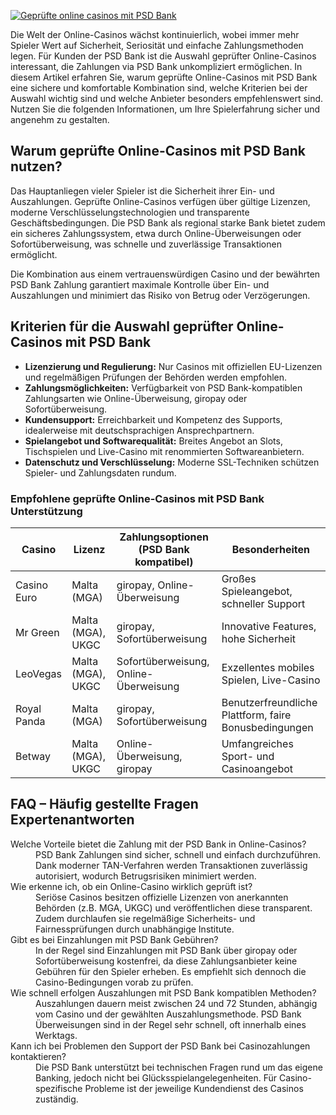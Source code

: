 [![Geprüfte online casinos mit PSD Bank](https://123-caf.pages.dev/gitsignup.png)](https://vrmoo.ru/Bt82HjjY)

<p>Die Welt der Online-Casinos wächst kontinuierlich, wobei immer mehr Spieler Wert auf Sicherheit, Seriosität und einfache Zahlungsmethoden legen. Für Kunden der PSD Bank ist die Auswahl geprüfter Online-Casinos interessant, die Zahlungen via PSD Bank unkompliziert ermöglichen. In diesem Artikel erfahren Sie, warum geprüfte Online-Casinos mit PSD Bank eine sichere und komfortable Kombination sind, welche Kriterien bei der Auswahl wichtig sind und welche Anbieter besonders empfehlenswert sind. Nutzen Sie die folgenden Informationen, um Ihre Spielerfahrung sicher und angenehm zu gestalten.</p>  <h2>Warum geprüfte Online-Casinos mit PSD Bank nutzen?</h2> <p>Das Hauptanliegen vieler Spieler ist die Sicherheit ihrer Ein- und Auszahlungen. Geprüfte Online-Casinos verfügen über gültige Lizenzen, moderne Verschlüsselungstechnologien und transparente Geschäftsbedingungen. Die PSD Bank als regional starke Bank bietet zudem ein sicheres Zahlungssystem, etwa durch Online-Überweisungen oder Sofortüberweisung, was schnelle und zuverlässige Transaktionen ermöglicht.</p> <p>Die Kombination aus einem vertrauenswürdigen Casino und der bewährten PSD Bank Zahlung garantiert maximale Kontrolle über Ein- und Auszahlungen und minimiert das Risiko von Betrug oder Verzögerungen.</p>  <h2>Kriterien für die Auswahl geprüfter Online-Casinos mit PSD Bank</h2> <ul>   <li><strong>Lizenzierung und Regulierung:</strong> Nur Casinos mit offiziellen EU-Lizenzen und regelmäßigen Prüfungen der Behörden werden empfohlen.</li>   <li><strong>Zahlungsmöglichkeiten:</strong> Verfügbarkeit von PSD Bank-kompatiblen Zahlungsarten wie Online-Überweisung, giropay oder Sofortüberweisung.</li>   <li><strong>Kundensupport:</strong> Erreichbarkeit und Kompetenz des Supports, idealerweise mit deutschsprachigen Ansprechpartnern.</li>   <li><strong>Spielangebot und Softwarequalität:</strong> Breites Angebot an Slots, Tischspielen und Live-Casino mit renommierten Softwareanbietern.</li>   <li><strong>Datenschutz und Verschlüsselung:</strong> Moderne SSL-Techniken schützen Spieler- und Zahlungsdaten rundum.</li> </ul>  <h3>Empfohlene geprüfte Online-Casinos mit PSD Bank Unterstützung</h3> <table>   <thead>     <tr>       <th>Casino</th>       <th>Lizenz</th>       <th>Zahlungsoptionen (PSD Bank kompatibel)</th>       <th>Besonderheiten</th>     </tr>   </thead>   <tbody>     <tr>       <td>Casino Euro</td>       <td>Malta (MGA)</td>       <td>giropay, Online-Überweisung</td>       <td>Großes Spieleangebot, schneller Support</td>     </tr>     <tr>       <td>Mr Green</td>       <td>Malta (MGA), UKGC</td>       <td>giropay, Sofortüberweisung</td>       <td>Innovative Features, hohe Sicherheit</td>     </tr>     <tr>       <td>LeoVegas</td>       <td>Malta (MGA), UKGC</td>       <td>Sofortüberweisung, Online-Überweisung</td>       <td>Exzellentes mobiles Spielen, Live-Casino</td>     </tr>     <tr>       <td>Royal Panda</td>       <td>Malta (MGA)</td>       <td>giropay, Sofortüberweisung</td>       <td>Benutzerfreundliche Plattform, faire Bonusbedingungen</td>     </tr>     <tr>       <td>Betway</td>       <td>Malta (MGA), UKGC</td>       <td>Online-Überweisung, giropay</td>       <td>Umfangreiches Sport- und Casinoangebot</td>     </tr>   </tbody> </table>  <h2>FAQ – Häufig gestellte Fragen Expertenantworten</h2> <dl>   <dt>Welche Vorteile bietet die Zahlung mit der PSD Bank in Online-Casinos?</dt>   <dd>PSD Bank Zahlungen sind sicher, schnell und einfach durchzuführen. Dank moderner TAN-Verfahren werden Transaktionen zuverlässig autorisiert, wodurch Betrugsrisiken minimiert werden.</dd>    <dt>Wie erkenne ich, ob ein Online-Casino wirklich geprüft ist?</dt>   <dd>Seriöse Casinos besitzen offizielle Lizenzen von anerkannten Behörden (z.B. MGA, UKGC) und veröffentlichen diese transparent. Zudem durchlaufen sie regelmäßige Sicherheits- und Fairnessprüfungen durch unabhängige Institute.</dd>    <dt>Gibt es bei Einzahlungen mit PSD Bank Gebühren?</dt>   <dd>In der Regel sind Einzahlungen mit PSD Bank über giropay oder Sofortüberweisung kostenfrei, da diese Zahlungsanbieter keine Gebühren für den Spieler erheben. Es empfiehlt sich dennoch die Casino-Bedingungen vorab zu prüfen.</dd>    <dt>Wie schnell erfolgen Auszahlungen mit PSD Bank kompatiblen Methoden?</dt>   <dd>Auszahlungen dauern meist zwischen 24 und 72 Stunden, abhängig vom Casino und der gewählten Auszahlungsmethode. PSD Bank Überweisungen sind in der Regel sehr schnell, oft innerhalb eines Werktags.</dd>    <dt>Kann ich bei Problemen den Support der PSD Bank bei Casinozahlungen kontaktieren?</dt>   <dd>Die PSD Bank unterstützt bei technischen Fragen rund um das eigene Banking, jedoch nicht bei Glücksspielangelegenheiten. Für Casino-spezifische Probleme ist der jeweilige Kundendienst des Casinos zuständig.</dd> </dl>